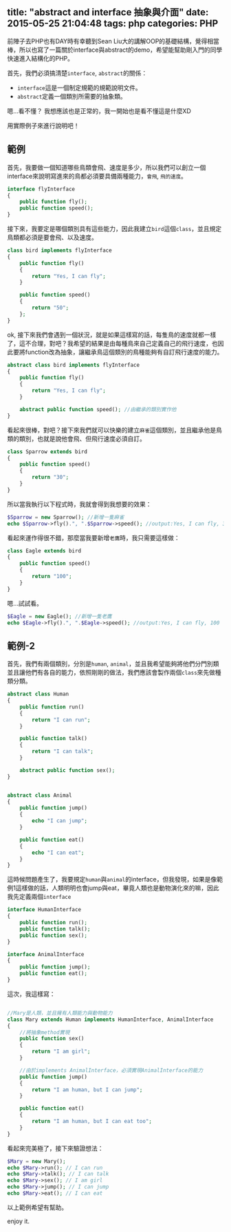 title: "abstract and interface 抽象與介面"
date: 2015-05-25 21:04:48
tags: php
categories: PHP
---
前陣子去PHP也有DAY時有幸聽到Sean Liu大的講解OOP的基礎結構，覺得相當棒，所以也寫了一篇關於interface與abstract的demo，希望能幫助剛入門的同學快速進入結構化的PHP。

<!-- more -->

首先，我們必須搞清楚`interface`, `abstract`的關係：

* `interface`這是一個制定規範的規範說明文件。
* `abstract`定義一個類別所需要的抽象類。

嗯...看不懂？
我想應該也是正常的，我一開始也是看不懂這是什麼XD

用實際例子來進行說明吧！

## 範例
首先，我要做一個知道哪些鳥類會飛、速度是多少，所以我們可以創立一個interface來說明寫進來的鳥都必須要具備兩種能力，`會飛`, `飛的速度`。

``` php
interface flyInterface
{
    public function fly();
    public function speed();
}

```

接下來，我要定是哪個類別具有這些能力，因此我建立`bird`這個`class`，並且規定鳥類都必須是要會飛、以及速度。

``` php
class bird implements flyInterface
{
    public function fly()
    {
        return "Yes, I can fly";
    }

    public function speed()
    {
        return "50";
    };
}

```

ok, 接下來我們會遇到一個狀況，就是如果這樣寫的話，每隻鳥的速度就都一樣了，這不合理，對吧？我希望的結果是由每種鳥來自己定義自己的飛行速度，也因此要將function改為抽象，讓繼承鳥這個類別的鳥種能夠有自訂飛行速度的能力。

``` php
abstract class bird implements flyInterface
{
    public function fly()
    {
        return "Yes, I can fly";
    }

    abstract public function speed(); //由繼承的類別實作他
}

```

看起來很棒，對吧？接下來我們就可以快樂的建立`麻雀`這個類別，並且繼承他是鳥類的類別，也就是說他會飛、但飛行速度必須自訂。


``` php
class Sparrow extends bird
{
    public function speed()
    {
        return "30";
    }
}
```

所以當我執行以下程式時，我就會得到我想要的效果：

``` php
$Sparrow = new Sparrow(); //新增一隻麻雀
echo $Sparrow->fly().", ".$Sparrow->speed(); //output:Yes, I can fly, 30
```

看起來運作得很不錯，那麼當我要新增`老鷹`時，我只需要這樣做：

``` php
class Eagle extends bird
{
    public function speed()
    {
        return "100";
    }
}
```
嗯...試試看。

``` php
$Eagle = new Eagle(); //新增一隻老鷹
echo $Eagle->fly().", ".$Eagle->speed(); //output:Yes, I can fly, 100
```

## 範例-2

首先，我們有兩個類別，分別是`human`, `animal`，並且我希望能夠將他們分門別類並且讓他們有各自的能力，依照剛剛的做法，我們應該會製作兩個`class`來先做種類分類。

``` php
abstract class Human
{
    public function run()
    {
        return "I can run";
    }

    public function talk()
    {
        return "I can talk";
    }

    abstract public function sex();
}


abstract class Animal
{
    public function jump()
    {
        echo "I can jump";
    }

    public function eat()
    {
        echo "I can eat";
    }
}
```

這時候問題產生了，我要規定`human`與`animal`的interface，但我發現，如果是像範例1這樣做的話，人類明明也會jump與eat，畢竟人類也是動物演化來的嘛，因此我先定義兩個`interface`

``` php
interface HumanInterface
{
    public function run();
    public function talk();
    public function sex();
}

interface AnimalInterface
{
    public function jump();
    public function eat();
}
```

這次，我這樣寫：
``` php

//Mary是人類，並且擁有人類能力與動物能力
class Mary extends Human implements HumanInterface, AnimalInterface
{
    //將抽象method實現
    public function sex()
    {
        return "I am girl";
    }

    //由於implements AnimalInterface，必須實現AnimalInterface的能力
    public function jump()
    {
        return "I am human, but I can jump";
    }

    public function eat()
    {
        return "I am human, but I can eat too";
    }
}

```

看起來完美極了，接下來驗證想法：
``` php
$Mary = new Mary();
echo $Mary->run(); // I can run
echo $Mary->talk(); // I can talk
echo $Mary->sex(); // I am girl
echo $Mary->jump(); // I can jump
echo $Mary->eat(); // I can eat
```

以上範例希望有幫助。

enjoy it.
